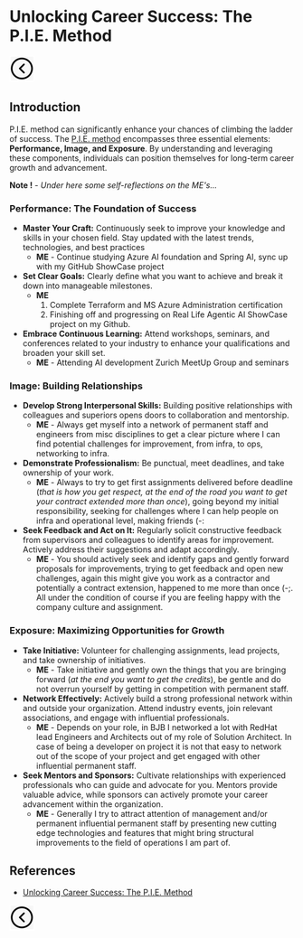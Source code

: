 # Unlocking Career Success: The P.I.E. Method
[<img src="../images/back.png">](../README.md)

## Introduction
P.I.E. method can significantly enhance your chances of climbing the ladder of success. The [P.I.E. method](https://www.mondofrank.com/pie/) encompasses three essential elements: **Performance, Image, and Exposure**. By understanding and leveraging these components, individuals can position themselves for long-term career growth and advancement.

**Note !** - *Under here some self-reflections on the ME's...*
### Performance: The Foundation of Success 
- **Master Your Craft:** Continuously seek to improve your knowledge and skills in your chosen field. Stay updated with the latest trends, technologies, and best practices
  - **ME** - Continue studying Azure AI foundation and Spring AI, sync up with my GitHub ShowCase project 
- **Set Clear Goals:** Clearly define what you want to achieve and break it down into manageable milestones.
  - **ME**
    1. Complete Terraform and MS Azure Administration certification
    2. Finishing off and progressing on Real Life Agentic AI ShowCase project on my Github.
- **Embrace Continuous Learning:** Attend workshops, seminars, and conferences related to your industry to enhance your qualifications and broaden your skill set. 
  - **ME** - Attending AI development Zurich MeetUp Group and seminars

### Image: Building Relationships
- **Develop Strong Interpersonal Skills:** Building positive relationships with colleagues and superiors opens doors to collaboration and mentorship.
  - **ME** - Always get myself into a network of permanent staff and engineers from misc disciplines to get a clear picture where I can find potential challenges for improvement, from infra, to ops, networking to infra.
- **Demonstrate Professionalism:** Be punctual, meet deadlines, and take ownership of your work.
  - **ME** - Always to try to get first assignments delivered before deadline (*that is how you get respect, at the end of the road you want to get your contract extended more than once*), going beyond my initial responsibility, seeking for challenges where I can help people on infra and operational level, making friends (-:
- **Seek Feedback and Act on It:** Regularly solicit constructive feedback from supervisors and colleagues to identify areas for improvement. Actively address their suggestions and adapt accordingly.
  - **ME** - You should actively seek and identify gaps and gently forward proposals for improvements, trying to get feedback and open new challenges, again this might give you work as a contractor and potentially a contract extension, happened to me more than once (-;. All under the condition of course if you are feeling happy with the company culture and assignment.  

### Exposure: Maximizing Opportunities for Growth
- **Take Initiative:** Volunteer for challenging assignments, lead projects, and take ownership of initiatives.
  - **ME** - Take initiative and gently own the things that you are bringing forward (*at the end you want to get the credits*), be gentle and do not overrun yourself by getting in competition with permanent staff. 
- **Network Effectively:** Actively build a strong professional network within and outside your organization. Attend industry events, join relevant associations, and engage with influential professionals.
  - **ME** - Depends on your role, in BJB I networked a lot with RedHat lead Engineers and Architects out of my role of Solution Architect. In case of being a developer on project it is not that easy to network out of the scope of your project and get engaged with other influential permanent staff. 
- **Seek Mentors and Sponsors:** Cultivate relationships with experienced professionals who can guide and advocate for you. Mentors provide valuable advice, while sponsors can actively promote your career advancement within the organization.
  - **ME** - Generally I try to attract attention of management and/or permanent influential permanent staff by presenting new cutting edge technologies and features that might bring structural improvements to the field of operations I am part of. 



## References
- [Unlocking Career Success: The P.I.E. Method](https://clearmonttech.com/unlocking-career-success-the-p-i-e-method/)

[<img src="../images/back.png">](../README.md)